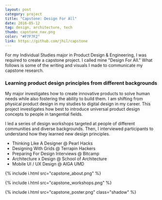 ```yaml
---
layout: post
category: project
title: "Capstone: Design For All"
date: 2016-05-12
tag: design, architecture, tech
thumb: capstone_nav.png
color: "#F7F7F2"
link: https://github.com/jhil/capstone
---
```


For my Individual Studies major in Product Design & Engineering, I was required to create a capstone project. I called mine "Design For All." What follows is some of the writing and visuals I made to communicate my capstone research.

### Learning product design principles from different backgrounds

My major investigates how to create innovative products to solve human needs while also fostering the ability to build them. I am shifting from physical product design in my studies to digital design in my career. This project investigates how best to introduce universal product design concepts to people in tangential fields.

I led a series of design workshops targeted at people of different communities and diverse backgrounds. Then, I interviewed participants to understand how they learned new design principles.

- Thinking Like A Designer @ Pearl Hacks
- Designing With Grids @ Terrapin Hackers
- Preparing For Design Interviews @ Bitcamp
- Architecture x Design @ School of Architecture
- Mobile UI / UX Design @ AIGA UMD

{% include i.html src="capstone_about.png" %}

{% include i.html src="capstone_workshops.png" %}

{% include i.html src="capstone_poster.png" class="shadow" %}
